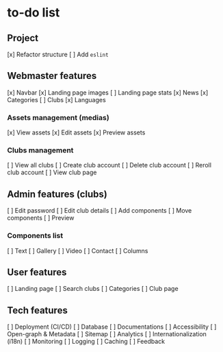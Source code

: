 # to-do list

## Project

[x] Refactor structure
[ ] Add `eslint`

## Webmaster features

[x] Navbar
[x] Landing page images
[ ] Landing page stats
[x] News
[x] Categories
[ ] Clubs
[x] Languages

### Assets management (medias)

[x] View assets
[x] Edit assets
[x] Preview assets

### Clubs management

[ ] View all clubs
[ ] Create club account
[ ] Delete club account
[ ] Reroll club account
[ ] View club page

## Admin features (clubs)

[ ] Edit password
[ ] Edit club details
[ ] Add components
[ ] Move components
[ ] Preview

### Components list

[ ] Text
[ ] Gallery
[ ] Video
[ ] Contact
[ ] Columns

## User features

[ ] Landing page
[ ] Search clubs
[ ] Categories
[ ] Club page

## Tech features

[ ] Deployment (CI/CD)
[ ] Database
[ ] Documentations
[ ] Accessibility
[ ] Open-graph & Metadata
[ ] Sitemap
[ ] Analytics
[ ] Internationalization (i18n)
[ ] Monitoring
[ ] Logging
[ ] Caching
[ ] Feedback
